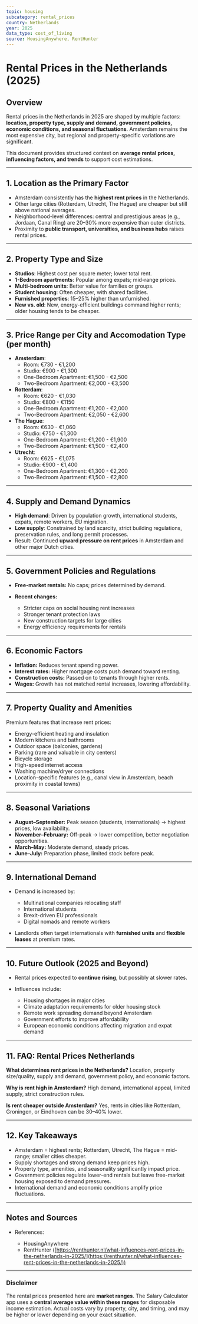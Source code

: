 ```yaml
---
topic: housing
subcategory: rental_prices
country: Netherlands
year: 2025
data_type: cost_of_living
source: HousingAnywhere, RentHunter
---
```


# Rental Prices in the Netherlands (2025)

## Overview

Rental prices in the Netherlands in 2025 are shaped by multiple factors: **location, property type, supply and demand, government policies, economic conditions, and seasonal fluctuations**. Amsterdam remains the most expensive city, but regional and property-specific variations are significant.

This document provides structured context on **average rental prices, influencing factors, and trends** to support cost estimations.

---

## 1. Location as the Primary Factor

* Amsterdam consistently has the **highest rent prices** in the Netherlands.
* Other large cities (Rotterdam, Utrecht, The Hague) are cheaper but still above national averages.
* Neighborhood-level differences: central and prestigious areas (e.g., Jordaan, Canal Ring) are 20–30% more expensive than outer districts.
* Proximity to **public transport, universities, and business hubs** raises rental prices.

---

## 2. Property Type and Size

* **Studios**: Highest cost per square meter; lower total rent.
* **1-Bedroom apartments**: Popular among expats; mid-range prices.
* **Multi-bedroom units**: Better value for families or groups.
* **Student housing**: Often cheaper, with shared facilities.
* **Furnished properties**: 15–25% higher than unfurnished.
* **New vs. old**: New, energy-efficient buildings command higher rents; older housing tends to be cheaper.

---

## 3. Price Range per City and Accomodation Type (per month)

* **Amsterdam**:
  - Room: €730 - €1,200
  - Studio: €900 - €1,300
  - One-Bedroom Apartment: €1,500 - €2,500
  - Two-Bedroom Apartment: €2,000 - €3,500
* **Rotterdam**:
  - Room: €620 - €1,030
  - Studio: €800 - €1150
  - One-Bedroom Apartment: €1,200 - €2,000
  - Two-Bedroom Apartment: €2,050 - €2,600
* **The Hague**:
  - Room: €630 - €1,060
  - Studio: €750 - €1,300
  - One-Bedroom Apartment: €1,200 - €1,900
  - Two-Bedroom Apartment: €1,500 - €2,400
* **Utrecht**:
  - Room: €625 - €1,075
  - Studio: €900 - €1,400
  - One-Bedroom Apartment: €1,300 - €2,200
  - Two-Bedroom Apartment: €1,500 - €2,800

---

## 4. Supply and Demand Dynamics

* **High demand**: Driven by population growth, international students, expats, remote workers, EU migration.
* **Low supply**: Constrained by land scarcity, strict building regulations, preservation rules, and long permit processes.
* Result: Continued **upward pressure on rent prices** in Amsterdam and other major Dutch cities.

---

## 5. Government Policies and Regulations

* **Free-market rentals:** No caps; prices determined by demand.
* **Recent changes:**

  * Stricter caps on social housing rent increases
  * Stronger tenant protection laws
  * New construction targets for large cities
  * Energy efficiency requirements for rentals

---

## 6. Economic Factors

* **Inflation:** Reduces tenant spending power.
* **Interest rates:** Higher mortgage costs push demand toward renting.
* **Construction costs:** Passed on to tenants through higher rents.
* **Wages:** Growth has not matched rental increases, lowering affordability.

---

## 7. Property Quality and Amenities

Premium features that increase rent prices:

* Energy-efficient heating and insulation
* Modern kitchens and bathrooms
* Outdoor space (balconies, gardens)
* Parking (rare and valuable in city centers)
* Bicycle storage
* High-speed internet access
* Washing machine/dryer connections
* Location-specific features (e.g., canal view in Amsterdam, beach proximity in coastal towns)

---

## 8. Seasonal Variations

* **August–September:** Peak season (students, internationals) → highest prices, low availability.
* **November–February:** Off-peak → lower competition, better negotiation opportunities.
* **March–May:** Moderate demand, steady prices.
* **June–July:** Preparation phase, limited stock before peak.

---

## 9. International Demand

* Demand is increased by:

  * Multinational companies relocating staff
  * International students
  * Brexit-driven EU professionals
  * Digital nomads and remote workers
* Landlords often target internationals with **furnished units** and **flexible leases** at premium rates.

---

## 10. Future Outlook (2025 and Beyond)

* Rental prices expected to **continue rising**, but possibly at slower rates.
* Influences include:

  * Housing shortages in major cities
  * Climate adaptation requirements for older housing stock
  * Remote work spreading demand beyond Amsterdam
  * Government efforts to improve affordability
  * European economic conditions affecting migration and expat demand

---

## 11. FAQ: Rental Prices Netherlands

**What determines rent prices in the Netherlands?**
Location, property size/quality, supply and demand, government policy, and economic factors.

**Why is rent high in Amsterdam?**
High demand, international appeal, limited supply, strict construction rules.


**Is rent cheaper outside Amsterdam?**
Yes, rents in cities like Rotterdam, Groningen, or Eindhoven can be 30–40% lower.

---

## 12. Key Takeaways

* Amsterdam = highest rents; Rotterdam, Utrecht, The Hague = mid-range; smaller cities cheaper.
* Supply shortages and strong demand keep prices high.
* Property type, amenities, and seasonality significantly impact price.
* Government policies regulate lower-end rentals but leave free-market housing exposed to demand pressures.
* International demand and economic conditions amplify price fluctuations.

---

## Notes and Sources

* References:

  * HousingAnywhere
  * RentHunter ([https://renthunter.nl/what-influences-rent-prices-in-the-netherlands-in-2025/](https://renthunter.nl/what-influences-rent-prices-in-the-netherlands-in-2025/))

---

### Disclaimer

The rental prices presented here are **market ranges**. The Salary Calculator app uses a **central average value within these ranges** for disposable income estimation. Actual costs vary by property, city, and timing, and may be higher or lower depending on your exact situation.

